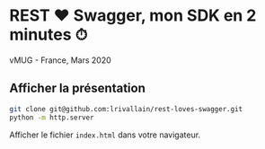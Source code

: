 # REST ❤ Swagger, mon SDK en 2 minutes ⏱

vMUG - France, Mars 2020

## Afficher la présentation

```bash
git clone git@github.com:lrivallain/rest-loves-swagger.git
python -m http.server
```

Afficher le fichier `index.html` dans votre navigateur.

